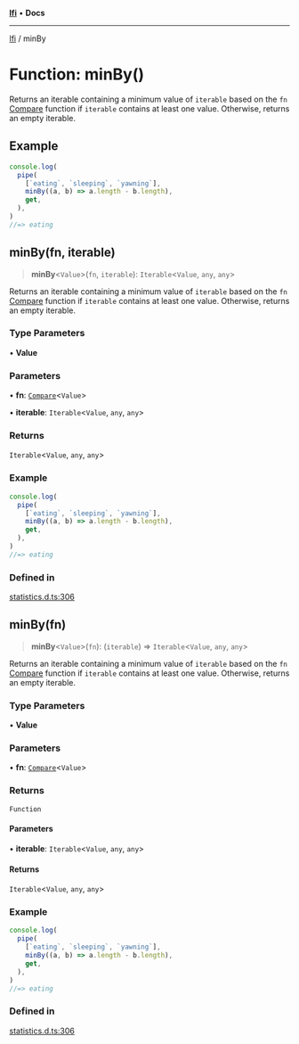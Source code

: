[**lfi**](../readme.md) • **Docs**

***

[lfi](../globals.md) / minBy

# Function: minBy()

Returns an iterable containing a minimum value of `iterable` based on the
`fn` [Compare](../type-aliases/Compare.md) function if `iterable` contains at least one value.
Otherwise, returns an empty iterable.

## Example

```js
console.log(
  pipe(
    [`eating`, `sleeping`, `yawning`],
    minBy((a, b) => a.length - b.length),
    get,
  ),
)
//=> eating
```

## minBy(fn, iterable)

> **minBy**\<`Value`\>(`fn`, `iterable`): `Iterable`\<`Value`, `any`, `any`\>

Returns an iterable containing a minimum value of `iterable` based on the
`fn` [Compare](../type-aliases/Compare.md) function if `iterable` contains at least one value.
Otherwise, returns an empty iterable.

### Type Parameters

• **Value**

### Parameters

• **fn**: [`Compare`](../type-aliases/Compare.md)\<`Value`\>

• **iterable**: `Iterable`\<`Value`, `any`, `any`\>

### Returns

`Iterable`\<`Value`, `any`, `any`\>

### Example

```js
console.log(
  pipe(
    [`eating`, `sleeping`, `yawning`],
    minBy((a, b) => a.length - b.length),
    get,
  ),
)
//=> eating
```

### Defined in

[statistics.d.ts:306](https://github.com/TomerAberbach/lfi/blob/95b3b82a9fc32cec65089cf86d003d7620dc44fc/src/operations/statistics.d.ts#L306)

## minBy(fn)

> **minBy**\<`Value`\>(`fn`): (`iterable`) => `Iterable`\<`Value`, `any`, `any`\>

Returns an iterable containing a minimum value of `iterable` based on the
`fn` [Compare](../type-aliases/Compare.md) function if `iterable` contains at least one value.
Otherwise, returns an empty iterable.

### Type Parameters

• **Value**

### Parameters

• **fn**: [`Compare`](../type-aliases/Compare.md)\<`Value`\>

### Returns

`Function`

#### Parameters

• **iterable**: `Iterable`\<`Value`, `any`, `any`\>

#### Returns

`Iterable`\<`Value`, `any`, `any`\>

### Example

```js
console.log(
  pipe(
    [`eating`, `sleeping`, `yawning`],
    minBy((a, b) => a.length - b.length),
    get,
  ),
)
//=> eating
```

### Defined in

[statistics.d.ts:306](https://github.com/TomerAberbach/lfi/blob/95b3b82a9fc32cec65089cf86d003d7620dc44fc/src/operations/statistics.d.ts#L306)
